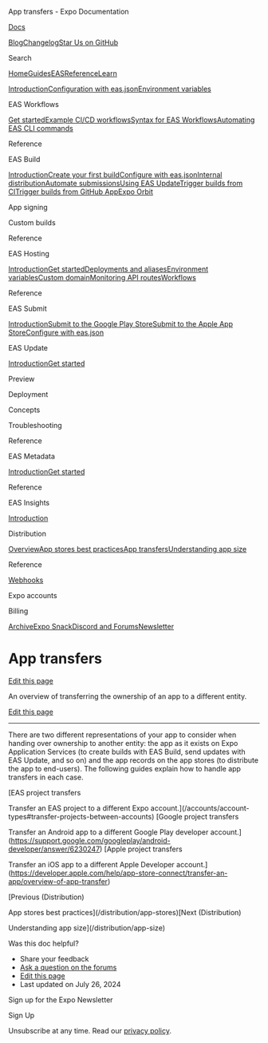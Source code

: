 App transfers - Expo Documentation

[Docs](/)

[Blog](https://expo.dev/blog)[Changelog](https://expo.dev/changelog)[Star Us on GitHub](https://github.com/expo/expo)

Search

[Home](/)[Guides](/guides/overview)[EAS](/eas)[Reference](/versions/latest)[Learn](/tutorial/overview)

[Introduction](/eas)[Configuration with eas.json](/eas/json)[Environment variables](/eas/environment-variables)

EAS Workflows

[Get started](/eas/workflows/get-started)[Example CI/CD workflows](/eas/workflows/examples)[Syntax for EAS Workflows](/eas/workflows/syntax)[Automating EAS CLI commands](/eas/workflows/automating-eas-cli)

Reference

EAS Build

[Introduction](/build/introduction)[Create your first build](/build/setup)[Configure with eas.json](/build/eas-json)[Internal distribution](/build/internal-distribution)[Automate submissions](/build/automate-submissions)[Using EAS Update](/build/updates)[Trigger builds from CI](/build/building-on-ci)[Trigger builds from GitHub App](/build/building-from-github)[Expo Orbit](/build/orbit)

App signing

Custom builds

Reference

EAS Hosting

[Introduction](/eas/hosting/introduction)[Get started](/eas/hosting/get-started)[Deployments and aliases](/eas/hosting/deployments-and-aliases)[Environment variables](/eas/hosting/environment-variables)[Custom domain](/eas/hosting/custom-domain)[Monitoring API routes](/eas/hosting/api-routes)[Workflows](/eas/hosting/workflows)

Reference

EAS Submit

[Introduction](/submit/introduction)[Submit to the Google Play Store](/submit/android)[Submit to the Apple App Store](/submit/ios)[Configure with eas.json](/submit/eas-json)

EAS Update

[Introduction](/eas-update/introduction)[Get started](/eas-update/getting-started)

Preview

Deployment

Concepts

Troubleshooting

Reference

EAS Metadata

[Introduction](/eas/metadata)[Get started](/eas/metadata/getting-started)

Reference

EAS Insights

[Introduction](/eas-insights/introduction)

Distribution

[Overview](/distribution/introduction)[App stores best practices](/distribution/app-stores)[App transfers](/distribution/app-transfers)[Understanding app size](/distribution/app-size)

Reference

[Webhooks](/eas/webhooks)

Expo accounts

Billing

[Archive](/archive)[Expo Snack](https://snack.expo.dev)[Discord and Forums](https://chat.expo.dev)[Newsletter](https://expo.dev/mailing-list/signup)

App transfers
=============

[Edit this page](https://github.com/expo/expo/edit/main/docs/pages/distribution/app-transfers.mdx)

An overview of transferring the ownership of an app to a different entity.

[Edit this page](https://github.com/expo/expo/edit/main/docs/pages/distribution/app-transfers.mdx)

---

There are two different representations of your app to consider when handing over ownership to another entity: the app as it exists on Expo Application Services (to create builds with EAS Build, send updates with EAS Update, and so on) and the app records on the app stores (to distribute the app to end-users). The following guides explain how to handle app transfers in each case.

[EAS project transfers

Transfer an EAS project to a different Expo account.](/accounts/account-types#transfer-projects-between-accounts)
[Google project transfers

Transfer an Android app to a different Google Play developer account.](https://support.google.com/googleplay/android-developer/answer/6230247)
[Apple project transfers

Transfer an iOS app to a different Apple Developer account.](https://developer.apple.com/help/app-store-connect/transfer-an-app/overview-of-app-transfer)

[Previous (Distribution)

App stores best practices](/distribution/app-stores)[Next (Distribution)

Understanding app size](/distribution/app-size)

Was this doc helpful?

* Share your feedback
* [Ask a question on the forums](https://chat.expo.dev/)
* [Edit this page](https://github.com/expo/expo/edit/main/docs/pages/distribution/app-transfers.mdx)
* Last updated on July 26, 2024

Sign up for the Expo Newsletter

Sign Up

Unsubscribe at any time. Read our [privacy policy](https://expo.dev/privacy).